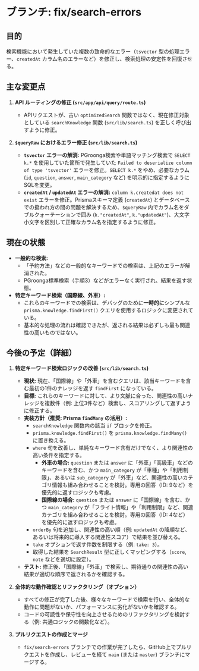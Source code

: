 # ブランチ: fix/search-errors

## 目的

検索機能において発生していた複数の致命的なエラー（`tsvector` 型の処理エラー、`createdAt` カラム名のエラーなど）を修正し、検索処理の安定性を回復させる。

## 主な変更点

1.  **API ルーティングの修正 (`src/app/api/query/route.ts`)**
    *   APIリクエストが、古い `optimizedSearch` 関数ではなく、現在修正対象としている `searchKnowledge` 関数 (`src/lib/search.ts`) を正しく呼び出すように修正。

2.  **`$queryRaw` におけるエラー修正 (`src/lib/search.ts`)**
    *   **`tsvector` エラーの解消:** PGroonga検索や単語マッチング検索で `SELECT k.*` を使用していた箇所で発生していた `Failed to deserialize column of type 'tsvector'` エラーを修正。`SELECT k.*` をやめ、必要なカラム (`id`, `question`, `answer`, `main_category` など) を明示的に指定するようにSQLを変更。
    *   **`createdAt` / `updatedAt` エラーの解消:** `column k.createdat does not exist` エラーを修正。Prismaスキーマ定義 (`createdAt`) とデータベースでの扱われ方の間の問題を解決するため、`$queryRaw` 内でカラム名をダブルクォーテーションで囲み (`k."createdAt"`, `k."updatedAt"`)、大文字小文字を区別して正確なカラム名を指定するように修正。

## 現在の状態

*   **一般的な検索:**
    *   「予約方法」などの一般的なキーワードでの検索は、上記のエラーが解消された。
    *   PGroonga標準検索（手順3）などがエラーなく実行され、結果を返す状態。
*   **特定キーワード検索（国際線、外車）:**
    *   これらのキーワードでの検索は、デバッグのために**一時的に**シンプルな `prisma.knowledge.findFirst()` クエリを使用するロジックに変更されている。
    *   基本的な処理の流れは確認できたが、返される結果は必ずしも最も関連性の高いものではない。

## 今後の予定（詳細）

1.  **特定キーワード検索ロジックの改善 (`src/lib/search.ts`)**
    *   **現状:** 現在、「国際線」や「外車」を含むクエリは、該当キーワードを含む最初の1件のナレッジを返す `findFirst` になっている。
    *   **目標:** これらのキーワードに対して、より文脈に合った、関連性の高いナレッジを複数件（例: 上位3件など）検索し、スコアリングして返すように修正する。
    *   **実装方針（推奨: Prisma `findMany` の活用）:**
        *   `searchKnowledge` 関数内の該当 `if` ブロックを修正。
        *   `prisma.knowledge.findFirst()` を `prisma.knowledge.findMany()` に置き換える。
        *   `where` 句を改善し、単純なキーワード含有だけでなく、より関連性の高い条件を指定する。
            *   **外車の場合:** `question` または `answer` に「外車」「高級車」などのキーワードを含む、かつ `main_category` が「車種」や「利用制限」、あるいは `sub_category` が「外車」など、関連性の高いカテゴリ情報も組み合わせることを検討。専用の回答（ID: 9など）を優先的に返すロジックも考慮。
            *   **国際線の場合:** `question` または `answer` に「国際線」を含む、かつ `main_category` が「フライト情報」や「利用制限」など、関連カテゴリを組み合わせることを検討。専用の回答（ID: 4など）を優先的に返すロジックも考慮。
        *   `orderBy` 句を追加し、関連性の高い順（例: `updatedAt` の降順など、あるいは将来的に導入する関連性スコア）で結果を並び替える。
        *   `take` オプションで返す件数を制限する（例: `take: 3`）。
        *   取得した結果を `SearchResult` 型に正しくマッピングする（`score`, `note` などを適切に設定）。
    *   **テスト:** 修正後、「国際線」「外車」で検索し、期待通りの関連性の高い結果が適切な順序で返されるかを確認する。

2.  **全体的な動作確認とリファクタリング（オプション）**
    *   すべての修正が完了した後、様々なキーワードで検索を行い、全体的な動作に問題がないか、パフォーマンスに劣化がないかを確認する。
    *   コードの可読性や保守性を向上させるためのリファクタリングを検討する（例: 共通ロジックの関数化など）。

3.  **プルリクエストの作成とマージ**
    *   `fix/search-errors` ブランチでの作業が完了したら、GitHub上でプルリクエストを作成し、レビューを経て `main` (または `master`) ブランチにマージする。